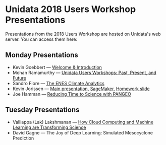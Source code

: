 # Unidata 2018 Users Workshop Presentations

Presentations from the 2018 Users Workshop are hosted on Unidata's web server. You can access them here:

## Monday Presentations

* Kevin Goebbert &mdash; [Welcome &amp; Introduction](https://www.unidata.ucar.edu/events/2018UsersWorkshop/presentations/Goebbert_Workshop_Introduction.pdf)
* Mohan Ramamurthy &mdash; [Unidata Users Workshops: Past, Present, and Future](https://www.unidata.ucar.edu/events/2018UsersWorkshop/presentations/Ramamurthy_Unidata.pdf)
* Sandro Fiore &mdash; [The ENES Climate Analytics](https://www.unidata.ucar.edu/events/2018UsersWorkshop/presentations/Fiore_ECAS.pdf)
* Kevin Jorissen &mdash; [Main presentation](https://www.unidata.ucar.edu/events/2018UsersWorkshop/presentations/Jorissen_AWS_Main.pdf),  [SageMaker](https://www.unidata.ucar.edu/events/2018UsersWorkshop/presentations/Jorissen_AWS_SageMaker.pdf), [Homework slide](https://www.unidata.ucar.edu/events/2018UsersWorkshop/presentations/Jorissen_AWS_HomeworkSlide.pdf)
* Joe Hamman &mdash; [Reducing Time to Science with PANGEO](https://www.unidata.ucar.edu/events/2018UsersWorkshop/presentations/Hamman_Pangeo.pdf)

## Tuesday Presentations

* Valliappa (Lak) Lakshmanan &mdash; [How Cloud Computing and Machine Learning are Transforming Science](https://www.unidata.ucar.edu/events/2018UsersWorkshop/presentations/Lakshmanan_ML_Transforming_Science.pdf)
* David Gagne &mdash; The Joy of Deep Learning: Simulated Mesocyclone Prediction
